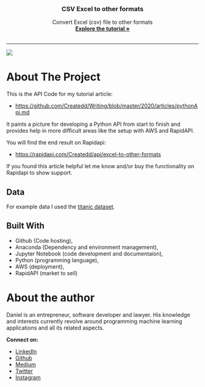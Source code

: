 
<br />
<p align="center">
  <h3 align="center">CSV Excel to other formats</h3>

  <p align="center">
    Convert Excel (csv) file to other formats
    <br />
    <a href="https://github.com/Createdd/Writing/blob/master/2020/articles/pythonApi.md"><strong>Explore the tutorial »</strong></a>
    <br />
    <br />
  </p>
</p>

---

![](http://g.recordit.co/xCdDAT2rZo.gif)

# About The Project

This is the API Code for my tutorial article:
- https://github.com/Createdd/Writing/blob/master/2020/articles/pythonApi.md

It paints a picture for developing a Python API from start to finish and provides help in more difficult areas like the setup with AWS and RapidAPI.

You will find the end result on Rapidapi:

- https://rapidapi.com/Createdd/api/excel-to-other-formats

If you found this article helpful let me know and/or buy the functionality on Rapidapi to show support.



## Data

For example data I used the [titanic dataset](https://www.kaggle.com/c/titanic).

## Built With

- Github (Code hosting),
- Anaconda (Dependency and environment management),
- Jupyter Notebook (code development and documentaion),
- Python (programming language),
- AWS (deployment),
- RapidAPI (market to sell)


# About the author

Daniel is an entrepreneur, software developer and lawyer. His knowledge and interests currently revolve around programming machine learning applications and all its related aspects.

**Connect on:**
- [LinkedIn](https://www.linkedin.com/in/createdd)
- [Github](https://github.com/Createdd)
- [Medium](https://medium.com/@createdd)
- [Twitter](https://twitter.com/_createdd)
- [Instagram](https://www.instagram.com/create.dd/)